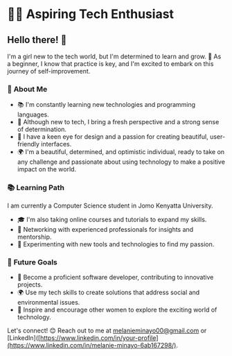 # 👩‍💻 **Aspiring Tech Enthusiast**

## Hello there! 👋

I'm a girl new to the tech world, but I'm determined to learn and grow. 🚀 As a beginner, I know that practice is key, and I'm excited to embark on this journey of self-improvement.

### 🌟 **About Me**

- 📚 I'm constantly learning new technologies and programming languages.
- 💼 Although new to tech, I bring a fresh perspective and a strong sense of determination.
- 💅 I have a keen eye for design and a passion for creating beautiful, user-friendly interfaces.
- 🌍 I'm a beautiful, determined, and optimistic individual, ready to take on any challenge and passionate about using technology to make a positive impact on the world.

### 📚 **Learning Path**

I am currently a Computer Science student in Jomo Kenyatta University.

- 🎓 I'm also taking online courses and tutorials to expand my skills.
- 🤝 Networking with experienced professionals for insights and mentorship.
- 🌱 Experimenting with new tools and technologies to find my passion.

### 🚀 **Future Goals**

- 🌟 Become a proficient software developer, contributing to innovative projects.
- 🌍 Use my tech skills to create solutions that address social and environmental issues.
- 🌳 Inspire and encourage other women to explore the exciting world of technology.

Let's connect! 😊 Reach out to me at melanieminayo00@gmail.com or [LinkedIn]([https://www.linkedin.com/in/your-profile](https://www.linkedin.com/in/melanie-minayo-6ab167298/).
